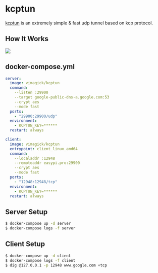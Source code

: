 kcptun
======

[kcptun][1] is an extremely simple & fast udp tunnel based on kcp protocol.

## How It Works

![][2]

## docker-compose.yml

```yaml
server:
  image: vimagick/kcptun
  command:
    --listen :29900
    --target google-public-dns-a.google.com:53
    --crypt aes
    --mode fast
  ports:
    - "29900:29900/udp"
  environment:
    - KCPTUN_KEY=******
  restart: always

client:
  image: vimagick/kcptun
  entrypoint: client_linux_amd64
  command:
    --localaddr :12948
    --remoteaddr easypi.pro:29900
    --crypt aes
    --mode fast
  ports:
    - "12948:12948/tcp"
  environment:
    - KCPTUN_KEY=******
  restart: always
```

## Server Setup

```bash
$ docker-compose up -d server
$ docker-compose logs -f server
```

## Client Setup

```bash
$ docker-compose up -d client
$ docker-compose logs -f client
$ dig @127.0.0.1 -p 12948 www.google.com +tcp
```

[1]: https://github.com/xtaci/kcptun
[2]: https://github.com/xtaci/kcptun/raw/master/kcptun.png
